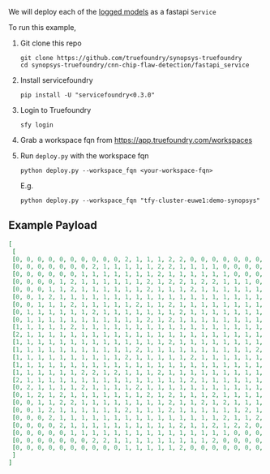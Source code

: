 We will deploy each of the [logged models](../log_models.py) as a fastapi `Service`

To run this example,

1. Git clone this repo

   ```shell
   git clone https://github.com/truefoundry/synopsys-truefoundry
   cd synopsys-truefoundry/cnn-chip-flaw-detection/fastapi_service
   ```

1. Install servicefoundry

   ```shell
   pip install -U "servicefoundry<0.3.0"
   ```

1. Login to Truefoundry

   ```shell
   sfy login
   ```

1. Grab a workspace fqn from https://app.truefoundry.com/workspaces

1. Run `deploy.py` with the workspace fqn

   ```shell
   python deploy.py --workspace_fqn <your-workspace-fqn>
   ```

   E.g.

   ```shell
   python deploy.py --workspace_fqn "tfy-cluster-euwe1:demo-synopsys"
   ```


Example Payload
---

```json
[
 [
 [0, 0, 0, 0, 0, 0, 0, 0, 0, 0, 2, 1, 1, 1, 2, 2, 0, 0, 0, 0, 0, 0, 0, 0, 0, 0],
 [0, 0, 0, 0, 0, 0, 0, 2, 1, 1, 1, 1, 1, 2, 2, 1, 1, 1, 1, 0, 0, 0, 0, 0, 0, 0],
 [0, 0, 0, 0, 0, 0, 1, 1, 1, 1, 1, 1, 1, 2, 1, 1, 1, 1, 1, 1, 0, 0, 0, 0, 0, 0],
 [0, 0, 0, 0, 1, 2, 1, 1, 1, 1, 1, 1, 2, 1, 2, 2, 1, 2, 2, 1, 1, 1, 0, 0, 0, 0],
 [0, 0, 0, 1, 1, 2, 1, 1, 1, 1, 1, 1, 2, 1, 1, 1, 2, 1, 1, 1, 1, 1, 1, 0, 0, 0],
 [0, 0, 1, 2, 1, 1, 1, 1, 1, 1, 1, 1, 1, 1, 1, 1, 1, 1, 1, 1, 1, 1, 1, 1, 0, 0],
 [0, 0, 1, 1, 1, 2, 1, 1, 1, 1, 1, 2, 1, 1, 2, 1, 1, 1, 1, 1, 1, 1, 1, 2, 0, 0],
 [0, 1, 1, 1, 1, 1, 1, 2, 1, 1, 1, 1, 1, 1, 1, 2, 1, 1, 1, 1, 1, 1, 1, 1, 2, 0],
 [0, 1, 1, 1, 1, 1, 1, 1, 1, 1, 1, 1, 2, 1, 2, 1, 1, 1, 1, 1, 1, 1, 1, 1, 2, 0],
 [1, 1, 1, 1, 1, 2, 1, 1, 1, 1, 1, 1, 1, 1, 1, 1, 1, 1, 1, 1, 1, 1, 1, 1, 2, 1],
 [2, 1, 1, 1, 1, 1, 1, 1, 1, 1, 1, 1, 1, 1, 1, 1, 1, 1, 1, 1, 1, 1, 1, 1, 2, 1],
 [1, 1, 1, 1, 1, 1, 1, 1, 1, 1, 1, 1, 1, 1, 2, 1, 1, 1, 1, 1, 1, 1, 1, 1, 2, 1],
 [1, 1, 1, 1, 1, 1, 1, 1, 1, 1, 1, 2, 1, 1, 1, 1, 1, 1, 1, 1, 1, 1, 2, 1, 2, 1],
 [1, 1, 1, 1, 1, 1, 1, 1, 1, 1, 2, 1, 1, 1, 1, 1, 2, 1, 1, 1, 1, 1, 1, 1, 2, 1],
 [1, 1, 1, 1, 1, 1, 1, 1, 1, 1, 1, 1, 1, 1, 1, 1, 1, 1, 1, 1, 1, 1, 1, 1, 2, 1],
 [1, 1, 1, 1, 1, 1, 2, 2, 1, 2, 1, 1, 1, 2, 1, 1, 1, 1, 1, 1, 1, 1, 1, 1, 2, 1],
 [2, 1, 1, 1, 1, 1, 1, 1, 1, 1, 1, 1, 1, 1, 1, 1, 2, 1, 1, 1, 1, 1, 1, 1, 2, 1],
 [0, 2, 1, 1, 1, 1, 2, 1, 1, 1, 1, 2, 1, 1, 1, 1, 1, 1, 1, 1, 1, 1, 1, 2, 2, 0],
 [0, 1, 2, 1, 2, 1, 1, 1, 1, 1, 1, 1, 2, 1, 2, 1, 1, 1, 2, 1, 1, 1, 1, 1, 1, 0],
 [0, 0, 1, 1, 2, 2, 1, 1, 1, 1, 1, 1, 1, 1, 2, 1, 1, 2, 1, 2, 1, 1, 1, 1, 0, 0],
 [0, 0, 1, 2, 1, 1, 1, 1, 1, 1, 2, 1, 1, 1, 2, 1, 1, 1, 1, 1, 1, 2, 1, 2, 0, 0],
 [0, 0, 0, 2, 1, 1, 1, 1, 1, 1, 1, 1, 1, 1, 1, 1, 1, 1, 1, 2, 1, 1, 2, 0, 0, 0],
 [0, 0, 0, 0, 2, 1, 1, 1, 1, 1, 1, 1, 1, 1, 1, 2, 1, 1, 2, 1, 2, 2, 0, 0, 0, 0],
 [0, 0, 0, 0, 0, 1, 1, 1, 1, 1, 1, 1, 1, 1, 1, 1, 1, 1, 1, 1, 0, 0, 0, 0, 0, 0],
 [0, 0, 0, 0, 0, 0, 0, 2, 2, 1, 1, 1, 1, 1, 1, 1, 1, 1, 2, 0, 0, 0, 0, 0, 0, 0],
 [0, 0, 0, 0, 0, 0, 0, 0, 0, 0, 1, 1, 1, 1, 1, 2, 0, 0, 0, 0, 0, 0, 0, 0, 0, 0]
 ]
]
```